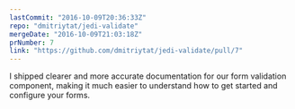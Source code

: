 ```yaml
---
lastCommit: "2016-10-09T20:36:33Z"
repo: "dmitriytat/jedi-validate"
mergeDate: "2016-10-09T21:03:18Z"
prNumber: 7
link: "https://github.com/dmitriytat/jedi-validate/pull/7"
---
```


I shipped clearer and more accurate documentation for our form validation component, making it much easier to understand how to get started and configure your forms.